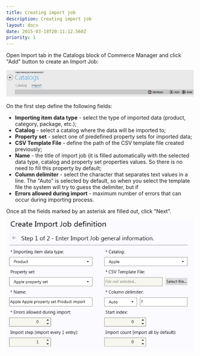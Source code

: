 ```yaml
---
title: Creating import job
description: Creating import job
layout: docs
date: 2015-03-18T20:11:12.560Z
priority: 1
---
```

Open Import tab in the Catalogs block of Commerce Manager and click "Add" button to create an Import Job:

<img src="../../../../../assets/images/docs/012-add-button.PNG" />

On the first step define the following fields:

* **Importing item data type** - select the type of imported data (product, category, package, etc.);
* **Catalog** - select a catalog where the data will be imported to;
* **Property set** - select one of predefined property sets for imported data;
* **CSV Template File** - define the path of the CSV template file created previously;
* **Name** - the title of import job (it is filled automatically with the selected data type, catalog and property set properties values. So there is no need to fill this property by default;
* **Column delimiter** - select the character that separates text values in a line. The "Auto" is selected by default, so when you select the template file the system will try to guess the delimiter, but if 
* **Errors allowed during import** - maximum number of errors that can occur during importing process.

Once all the fields marked by an asterisk are filled out, click "Next".

<img src="../../../../../assets/images/docs/image2013-10-24 10_52_31.png" />
